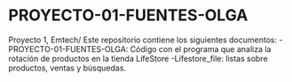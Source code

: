 # PROYECTO-01-FUENTES-OLGA
Proyecto 1, Emtech/
Este repositorio contiene los siguientes documentos:
-PROYECTO-01-FUENTES-OLGA: Código con el programa que analiza la rotación de productos en la tienda LifeStore
-Lifestore_file: listas sobre productos, ventas y búsquedas.
